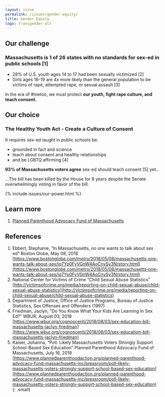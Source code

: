 ```yaml
---
layout: issue
permalink: /issues/gender-equity/
title: Gender Equity
logo: transgender-alt
---
```


## Our challenge

### Massachusetts is 1 of 26 states with no standards for sex-ed in public schools [1]


- 28% of U.S. youth ages 14 to 17 had been sexually victimized [2]
- Girls ages 16-19 are 4x more likely than the general population to be victims of rape, attempted rape, or sexual assault [3]


In the era of #metoo, we must protect **our youth, fight rape culture, and teach consent.**

## Our choice

### The Healthy Youth Act - Create a Culture of Consent

It requires sex-ed taught in public schools be:

- grounded in fact and science
- teach about consent and healthy relationships
- and be LGBTQ affirming [4]

**93% of Massachusetts voters agree** sex-ed should teach consent [5] yet...

...The bill has been killed by the House for 8 years despite the Senate overwhelmingly voting in favor of the bill.


{% include issues/our-power.html %}

## Learn more

1. [Planned Parenthood Advocacy Fund of Massachusetts](https://www.plannedparenthoodaction.org/planned-parenthood-advocacy-fund-massachusetts-inc/issues/healthy-youth-act)

## References

1.  Ebbert, Stephanie, “In Massachusetts, no one wants to talk about sex ed” Boston Globe, May 08, 2018  [https://www.bostonglobe.com/metro/2018/05/08/massachusetts-one-wants-talk-about-sex/iq7Yp0FyVGnW4AoCnvSy3N/story.html](https://www.bostonglobe.com/metro/2018/05/08/massachusetts-one-wants-talk-about-sex/iq7Yp0FyVGnW4AoCnvSy3N/story.html)
2.  National Center for Victims of Crime “Child Sexual Abuse Statistics”  [http://victimsofcrime.org/media/reporting-on-child-sexual-abuse/child-sexual-abuse-statistics](http://victimsofcrime.org/media/reporting-on-child-sexual-abuse/child-sexual-abuse-statistics)
3.  Department of Justice, Office of Justice Programs, Bureau of Justice Statistics, Sex Offenses and Offenders (1997)
4.  Friedman, Jaclyn, “Do You Know What Your Kids Are Learning In Sex Ed?” WBUR, August 03, 2018  [https://www.wbur.org/cognoscenti/2018/08/03/sex-education-bill-massachusetts-jaclyn-friedman](https://www.wbur.org/cognoscenti/2018/08/03/sex-education-bill-massachusetts-jaclyn-friedman)
5.  Kaiser, Johanna, “Poll: Likely Massachusetts Voters Strongly Support School-Based Sex Education” Planned Parenthood Advocacy Fund of Massachusetts, July 16, 2018
    [https://www.plannedparenthoodaction.org/planned-parenthood-advocacy-fund-massachusetts-inc/pressroom/poll-likely-massachusetts-voters-strongly-support-school-based-sex-education](https://www.plannedparenthoodaction.org/planned-parenthood-advocacy-fund-massachusetts-inc/pressroom/poll-likely-massachusetts-voters-strongly-support-school-based-sex-education)
{: .small}
